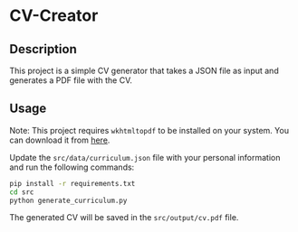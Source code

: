 # CV-Creator

## Description

This project is a simple CV generator that takes a JSON file as input and generates a PDF file with the CV.

## Usage

Note: This project requires `wkhtmltopdf` to be installed on your system. You can download it from [here](https://wkhtmltopdf.org/downloads.html).

Update the `src/data/curriculum.json` file with your personal information and run the following commands:

```bash
pip install -r requirements.txt
cd src
python generate_curriculum.py
```

The generated CV will be saved in the `src/output/cv.pdf` file.